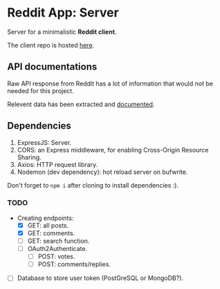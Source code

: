 # Reddit App: Server

Server for a minimalistic **Reddit client**.

The client repo is hosted [here](https://github.com/Chuck-Gibson/reddit-app).

## API documentations

Raw API response from Reddit has a lot of information that would not be needed
for this project.

Relevent data has been extracted and [documented](./docs).

## Dependencies

1. ExpressJS: Server.
2. CORS: an Express middleware, for enabling Cross-Origin Resource Sharing.
3. Axios: HTTP request library.
4. Nodemon (dev dependency): hot reload server on bufwrite.

Don't forget to `npm i` after cloning to install dependencies :).

### TODO

- Creating endpoints:
  - [x] GET: all posts.
  - [x] GET: comments.
  - [ ] GET: search function.
  - [ ] OAuth2Authenticate.
    - [ ] POST: votes.
    - [ ] POST: comments/replies.
- [ ] Database to store user token (PostGreSQL or MongoDB?).
